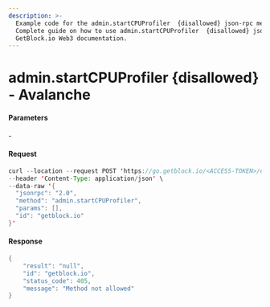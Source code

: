 ```yaml
---
description: >-
  Example code for the admin.startCPUProfiler  {disallowed} json-rpc method.
  Сomplete guide on how to use admin.startCPUProfiler  {disallowed} json-rpc in
  GetBlock.io Web3 documentation.
---
```


# admin.startCPUProfiler {disallowed} - Avalanche

#### Parameters

\-

#### Request

```java
curl --location --request POST 'https://go.getblock.io/<ACCESS-TOKEN>/ext/bc/C/rpc' \
--header 'Content-Type: application/json' \
--data-raw '{
  "jsonrpc": "2.0",
  "method": "admin.startCPUProfiler",
  "params": [],
  "id": "getblock.io"
}'
```

#### Response

```java
{
    "result": "null",
    "id": "getblock.io",
    "status_code": 405,
    "message": "Method not allowed"
}
```
